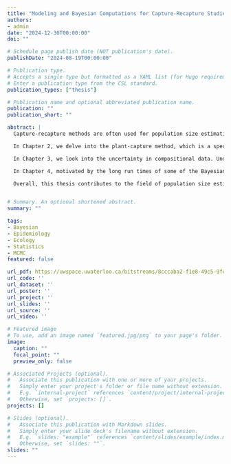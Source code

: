 ```yaml
---
title: "Modeling and Bayesian Computations for Capture-Recapture Studies"
authors:
- admin
date: "2024-12-30T00:00:00"
doi: ""

# Schedule page publish date (NOT publication's date).
publishDate: "2024-08-19T00:00:00"

# Publication type.
# Accepts a single type but formatted as a YAML list (for Hugo requirements).
# Enter a publication type from the CSL standard.
publication_types: ["thesis"]

# Publication name and optional abbreviated publication name.
publication: ""
publication_short: ""

abstract: |
  Capture-recapture methods are often used for population size estimation, which plays a fundamental role in informing management decisions in ecology and epidemiology. In this thesis, we develop novel approaches to population size estimation that more comprehensively incorporate various sources of statistical uncertainty in the data which are often overlooked. By addressing these uncertainties, our methods provide more accurate and reliable estimates of the parameters of interest. Furthermore, we introduce various techniques to enhance computational efficiency, particularly in the context of Markov Chain Monte Carlo (MCMC) algorithms used for Bayesian inference.

  In Chapter 2, we delve into the plant-capture method, which is a special case of classical capture-recapture techniques. In this method, decoys referred to as "plants" are introduced into the population to estimate the capture probability. The method has shown considerable success in estimating population sizes from limited samples in many epidemiological, ecological, and demographic studies. However, previous plant-recapture studies have not systematically accounted for uncertainty in the capture status of each individual plant. To address this issue, we propose a novel modeling framework to formally incorporate uncertainty into the plant-capture model arising from (i) the capture status of plants and (ii) the heterogeneity between multiple survey sites. We present two inference methods and compare their performance through simulation studies. We then apply these methods to estimate the homeless population size in five U.S. cities using the large-scale "S-night" study conducted by the U.S. Census Bureau.

  In Chapter 3, we look into the uncertainty in compositional data. Understanding population composition is essential in many ecological, evolutionary, conservation, and management contexts. Modern methods like genetic stock identification (GSI) allow for estimating the proportions of individuals from different subpopulations using genetic data. These estimates are ideally obtained through mixture analysis, which can provide standard errors that reflect the uncertainty in population composition accurately. However, traditional methods that rely on historical data often only account for sample-level uncertainty, making them inadequate for estimating population-level uncertainties. To address this issue, we develop a reverse Dirichlet-multinomial model and multiple variance estimators to effectively propagate uncertainties from the sample-level composition to the population level. We extend this approach to genetic mark-recapture scenarios, validate it with simulation studies, and apply it to estimate the escapement of Sockeye Salmon (Oncorhynchus nerka) in the Taku River.

  In Chapter 4, motivated by the long run times of some of the Bayesian computations in this thesis, we shift our focus to the development and evaluation of Bayesian credible intervals. Markov chain Monte Carlo (MCMC) methods are crucial for sampling from posterior distributions in Bayesian analysis. However, slow convergence or mixing can hinder obtaining a large effective sample size due to limited computational resources. This issue is particularly significant when estimating credible interval quantiles, which require more MCMC iterations than posterior means, medians, or variances. Consequently, prematurely stopping MCMC chains can lead to inaccurate credible interval estimates. To mitigate this issue in cases where the posterior distribution is approximately normal, we make a case for the use of parametric quantile estimation for determining credible interval endpoints. This chapter investigates the asymptotic properties of the parametric quantile estimation and compares it with the empirical quantile method to illustrate performance as MCMC chains are prolonged. Furthermore, we apply these techniques to a real-world capture-recapture dataset on Leisler’s bat to compare their performance in a practical scenario.

  Overall, this thesis contributes to the field of population size estimation by developing innovative statistical methods that improve accuracy and computational efficiency. Our work addresses critical uncertainties and provides practical solutions for ecological and epidemiological applications, demonstrating the broad applicability and impact of advanced capture-recapture methodologies.


# Summary. An optional shortened abstract.
summary: ""

tags:
- Bayesian
- Epidemiology
- Ecology
- Statistics
- MCMC
featured: false

url_pdf: https://uwspace.uwaterloo.ca/bitstreams/8cccaba2-f1e8-49c5-9fe4-5b6b0dc82790/download
url_code: ''
url_dataset: ''
url_poster: ''
url_project: ''
url_slides: ''
url_source: ''
url_video: ''

# Featured image
# To use, add an image named `featured.jpg/png` to your page's folder. 
image:
  caption: ""
  focal_point: ""
  preview_only: false

# Associated Projects (optional).
#   Associate this publication with one or more of your projects.
#   Simply enter your project's folder or file name without extension.
#   E.g. `internal-project` references `content/project/internal-project/index.md`.
#   Otherwise, set `projects: []`.
projects: []

# Slides (optional).
#   Associate this publication with Markdown slides.
#   Simply enter your slide deck's filename without extension.
#   E.g. `slides: "example"` references `content/slides/example/index.md`.
#   Otherwise, set `slides: ""`.
slides: ""
---
```

